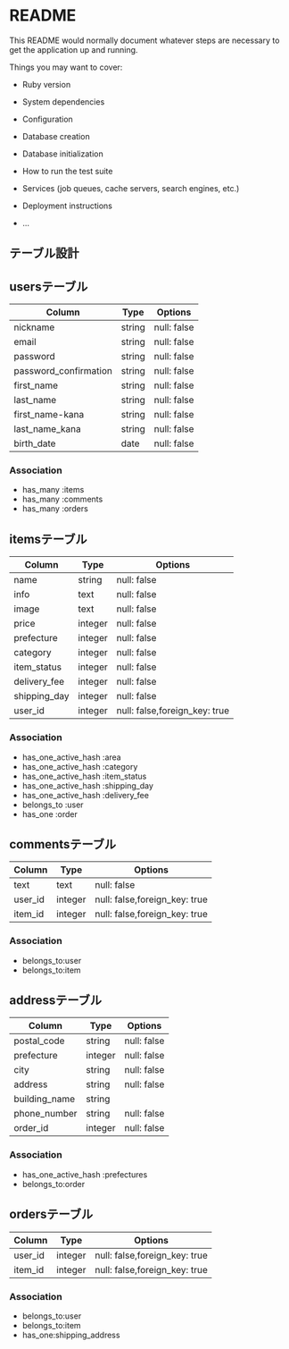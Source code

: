 # README

This README would normally document whatever steps are necessary to get the
application up and running.

Things you may want to cover:

* Ruby version

* System dependencies

* Configuration

* Database creation

* Database initialization

* How to run the test suite

* Services (job queues, cache servers, search engines, etc.)

* Deployment instructions

* ...

## テーブル設計

## usersテーブル
|Column|Type|Options|
|------|----|-------|
|nickname|string|null: false|
|email|string|null: false|
|password|string|null: false|
|password_confirmation|string|null: false|
|first_name|string|null: false|
|last_name|string|null: false|
|first_name-kana|string|null: false|
|last_name_kana|string|null: false|
|birth_date|date|null: false|

### Association
- has_many :items
- has_many :comments
- has_many :orders

## itemsテーブル
|Column|Type|Options|
|------|----|-------|
|name|string|null: false|
|info|text|null: false|
|image|text|null: false|
|price|integer|null: false|
|prefecture|integer|null: false|
|category|integer|null: false|
|item_status|integer|null: false|
|delivery_fee|integer|null: false|
|shipping_day|integer|null: false|
|user_id|integer|null: false,foreign_key: true|


### Association
- has_one_active_hash :area
- has_one_active_hash :category
- has_one_active_hash :item_status
- has_one_active_hash :shipping_day
- has_one_active_hash :delivery_fee
- belongs_to :user
- has_one :order


## commentsテーブル
|Column|Type|Options|
|------|----|-------|
|text|text|null: false|
|user_id|integer|null: false,foreign_key: true|
|item_id|integer|null: false,foreign_key: true|


### Association
- belongs_to:user
- belongs_to:item


## addressテーブル
|Column|Type|Options|
|------|----|-------|
|postal_code|string|null: false|
|prefecture|integer|null: false|
|city|string|null: false|
|address|string|null: false|
|building_name|string||
|phone_number|string|null: false|
|order_id|integer|null: false|foreign_key: true|


### Association
- has_one_active_hash :prefectures
- belongs_to:order

## ordersテーブル
|Column|Type|Options|
|------|----|-------|
|user_id|integer|null: false,foreign_key: true|
|item_id|integer|null: false,foreign_key: true|


### Association
- belongs_to:user
- belongs_to:item
- has_one:shipping_address
